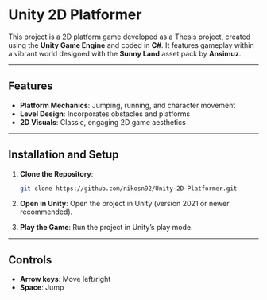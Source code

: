# Unity 2D Platformer

This project is a 2D platform game developed as a Thesis project, created using the **Unity Game Engine** and coded in **C#**. It features gameplay within a vibrant world designed with the **Sunny Land** asset pack by **Ansimuz**.

---

## Features

- **Platform Mechanics**: Jumping, running, and character movement
- **Level Design**: Incorporates obstacles and platforms
- **2D Visuals**: Classic, engaging 2D game aesthetics

---

## Installation and Setup

1. **Clone the Repository**:
   ```bash
   git clone https://github.com/nikosn92/Unity-2D-Platformer.git
2. **Open in Unity**: Open the project in Unity (version 2021 or newer recommended).

3. **Play the Game**: Run the project in Unity’s play mode.

---

## Controls

- **Arrow keys**: Move left/right
- **Space**: Jump
